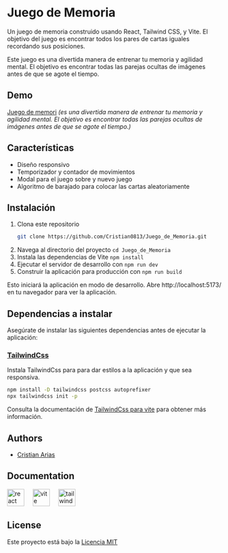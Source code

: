 # Juego de Memoria

Un juego de memoria construido usando React, Tailwind CSS, y Vite. El objetivo del juego es encontrar todos los pares de cartas iguales recordando sus posiciones.

Este juego es una divertida manera de entrenar tu memoria y agilidad mental. El objetivo es encontrar todas las parejas ocultas de imágenes antes de que se agote el tiempo.

## Demo

[Juego de memori](https://juego-de-memoria-ten.vercel.app/)
*(es una divertida manera de entrenar tu memoria y agilidad mental. El objetivo es encontrar todas las parejas ocultas de imágenes antes de que se agote el tiempo.)*


## Características

- Diseño responsivo
- Temporizador y contador de movimientos
- Modal para el juego sobre y nuevo juego
- Algoritmo de barajado para colocar las cartas aleatoriamente

## Instalación

1. Clona este repositorio
   ```bash
   git clone https://github.com/Cristian0813/Juego_de_Memoria.git
   ```
1. Navega al directorio del proyecto `cd Juego_de_Memoria`
1. Instala las dependencias de Vite `npm install`
1. Ejecutar el servidor de desarrollo con `npm run dev`
1. Construir la aplicación para producción con `npm run build`

Esto iniciará la aplicación en modo de desarrollo. Abre http://localhost:5173/ en tu navegador para ver la aplicación.

## Dependencias a instalar

Asegúrate de instalar las siguientes dependencias antes de ejecutar la aplicación:

### [TailwindCss](https://tailwindcss.com/)

Instala TailwindCss para para dar estilos a la aplicación y que sea responsiva.

```bash
npm install -D tailwindcss postcss autoprefixer
npx tailwindcss init -p
```

Consulta la documentación de [TailwindCss para vite](https://reactrouter.com/en/main) para obtener más información.

## Authors

- [Cristian Arias](https://www.github.com/Cristian0813)

## Documentation
<div align="left">
   <a href="https://es.react.dev/"><img src="https://cdn.jsdelivr.net/gh/devicons/devicon/icons/react/react-original.svg" height="40" alt="react logo"  /></a>
    <img width="12" />
    <a href="https://vitejs.dev/"><img src="https://skillicons.dev/icons?i=vite" height="40" alt="vite logo"  /></a>
    <img width="12" />
    <a href="https://tailwindcss.com/"><img src="https://cdn.simpleicons.org/tailwindcss/06B6D4" height="40" alt="tailwindcss logo"  /></a>
</div>

## License
Este proyecto está bajo la [Licencia MIT](https://github.com/Cristian0813/Juego_de_Memoria/blob/main/LICENSE)
